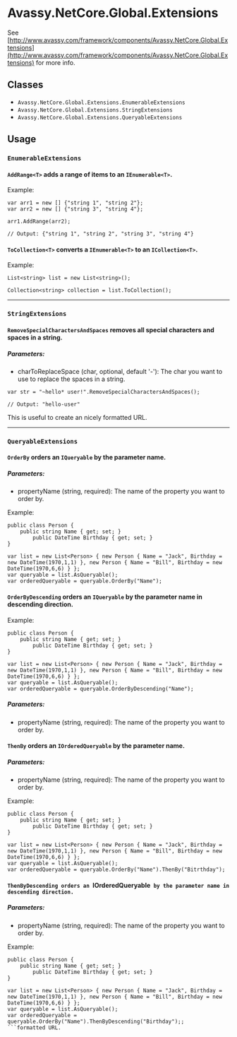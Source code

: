 # Avassy.NetCore.Global.Extensions

See [http://www.avassy.com/framework/components/Avassy.NetCore.Global.Extensions](http://www.avassy.com/framework/components/Avassy.NetCore.Global.Extensions) for more info.

## Classes

- `Avassy.NetCore.Global.Extensions.EnumerableExtensions`
- `Avassy.NetCore.Global.Extensions.StringExtensions`
- `Avassy.NetCore.Global.Extensions.QueryableExtensions`

## Usage

### `EnumerableExtensions`

#### `AddRange<T>` adds a range of items to an `IEnumerable<T>`.

Example:

```
var arr1 = new [] {"string 1", "string 2"};
var arr2 = new [] {"string 3", "string 4"};

arr1.AddRange(arr2);

// Output: {"string 1", "string 2", "string 3", "string 4"}
```


#### `ToCollection<T>` converts a `IEnumerable<T>` to an `ICollection<T>`.

Example:

```
List<string> list = new List<string>();

Collection<string> collection = list.ToCollection();
```

---

### `StringExtensions`

#### `RemoveSpecialCharactersAndSpaces` removes all special characters and spaces in a string.

##### Parameters:

- charToReplaceSpace (char, optional, default '-'): The char you want to use to replace the spaces in a string.

```
var str = "~hello* user!".RemoveSpecialCharactersAndSpaces();

// Output: "hello-user"
```

This is useful to create an nicely formatted URL.

---

### `QueryableExtensions`

#### `OrderBy` orders an `IQueryable` by the parameter name.

##### Parameters:

- propertyName (string, required): The name of the property you want to order by.

Example:

```
public class Person {
    public string Name { get; set; }
		public DateTime Birthday { get; set; }
}

var list = new List<Person> { new Person { Name = "Jack", Birthday = new DateTime(1970,1,1) }, new Person { Name = "Bill", Birthday = new DateTime(1970,6,6) } };
var queryable = list.AsQueryable();
var orderedQueryable = queryable.OrderBy("Name");
```

#### `OrderByDescending` orders an `IQueryable` by the parameter name in descending direction.

Example:

```
public class Person {
    public string Name { get; set; }
		public DateTime Birthday { get; set; }
}

var list = new List<Person> { new Person { Name = "Jack", Birthday = new DateTime(1970,1,1) }, new Person { Name = "Bill", Birthday = new DateTime(1970,6,6) } };
var queryable = list.AsQueryable();
var orderedQueryable = queryable.OrderByDescending("Name");
```

##### Parameters:

- propertyName (string, required): The name of the property you want to order by.

#### `ThenBy` orders an `IOrderedQueryable` by the parameter name.

##### Parameters:

- propertyName (string, required): The name of the property you want to order by.

Example:

```
public class Person {
    public string Name { get; set; }
		public DateTime Birthday { get; set; }
}

var list = new List<Person> { new Person { Name = "Jack", Birthday = new DateTime(1970,1,1) }, new Person { Name = "Bill", Birthday = new DateTime(1970,6,6) } };
var queryable = list.AsQueryable();
var orderedQueryable = queryable.OrderBy("Name").ThenBy("Bitrthday");
```

#### `ThenByDescending orders an `IOrderedQueryable` by the parameter name in descending direction.`

##### Parameters:

- propertyName (string, required): The name of the property you want to order by.

Example:

```
public class Person {
    public string Name { get; set; }
		public DateTime Birthday { get; set; }
}

var list = new List<Person> { new Person { Name = "Jack", Birthday = new DateTime(1970,1,1) }, new Person { Name = "Bill", Birthday = new DateTime(1970,6,6) } };
var queryable = list.AsQueryable();
var orderedQueryable = queryable.OrderBy("Name").ThenByDescending("Birthday");;
```formatted URL.